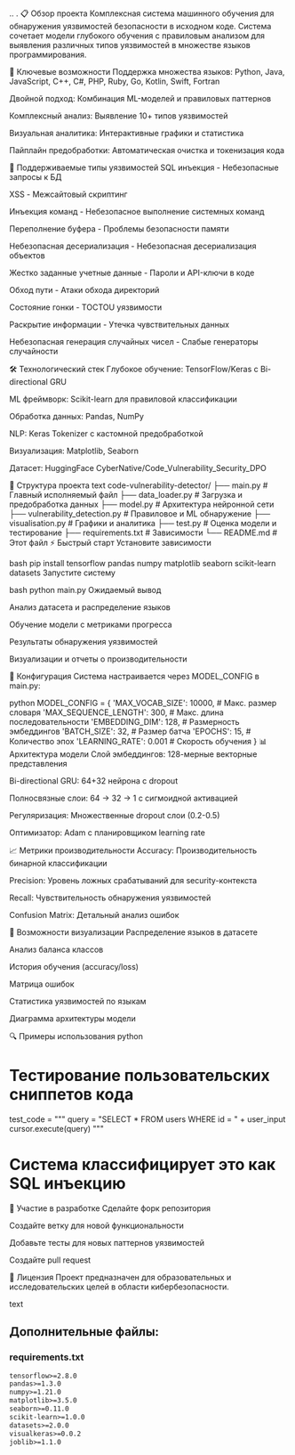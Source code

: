 .. .
📋 Обзор проекта
Комплексная система машинного обучения для обнаружения уязвимостей безопасности в исходном коде. Система сочетает модели глубокого обучения с правиловым анализом для выявления различных типов уязвимостей в множестве языков программирования.

🎯 Ключевые возможности
Поддержка множества языков: Python, Java, JavaScript, C++, C#, PHP, Ruby, Go, Kotlin, Swift, Fortran

Двойной подход: Комбинация ML-моделей и правиловых паттернов

Комплексный анализ: Выявление 10+ типов уязвимостей

Визуальная аналитика: Интерактивные графики и статистика

Пайплайн предобработки: Автоматическая очистка и токенизация кода

🚀 Поддерживаемые типы уязвимостей
SQL инъекция - Небезопасные запросы к БД

XSS - Межсайтовый скриптинг

Инъекция команд - Небезопасное выполнение системных команд

Переполнение буфера - Проблемы безопасности памяти

Небезопасная десериализация - Небезопасная десериализация объектов

Жестко заданные учетные данные - Пароли и API-ключи в коде

Обход пути - Атаки обхода директорий

Состояние гонки - TOCTOU уязвимости

Раскрытие информации - Утечка чувствительных данных

Небезопасная генерация случайных чисел - Слабые генераторы случайности

🛠️ Технологический стек
Глубокое обучение: TensorFlow/Keras с Bi-directional GRU

ML фреймворк: Scikit-learn для правиловой классификации

Обработка данных: Pandas, NumPy

NLP: Keras Tokenizer с кастомной предобработкой

Визуализация: Matplotlib, Seaborn

Датасет: HuggingFace CyberNative/Code_Vulnerability_Security_DPO

📁 Структура проекта
text
code-vulnerability-detector/
├── main.py                 # Главный исполняемый файл
├── data_loader.py          # Загрузка и предобработка данных
├── model.py               # Архитектура нейронной сети
├── vulnerability_detection.py # Правиловое и ML обнаружение
├── visualisation.py       # Графики и аналитика
├── test.py               # Оценка модели и тестирование
├── requirements.txt      # Зависимости
└── README.md            # Этот файл
⚡ Быстрый старт
Установите зависимости

bash
pip install tensorflow pandas numpy matplotlib seaborn scikit-learn datasets
Запустите систему

bash
python main.py
Ожидаемый вывод

Анализ датасета и распределение языков

Обучение модели с метриками прогресса

Результаты обнаружения уязвимостей

Визуализации и отчеты о производительности

🔧 Конфигурация
Система настраивается через MODEL_CONFIG в main.py:

python
MODEL_CONFIG = {
    'MAX_VOCAB_SIZE': 10000,      # Макс. размер словаря
    'MAX_SEQUENCE_LENGTH': 300,   # Макс. длина последовательности
    'EMBEDDING_DIM': 128,         # Размерность эмбеддингов
    'BATCH_SIZE': 32,             # Размер батча
    'EPOCHS': 15,                 # Количество эпох
    'LEARNING_RATE': 0.001        # Скорость обучения
}
📊 Архитектура модели
Слой эмбеддингов: 128-мерные векторные представления

Bi-directional GRU: 64+32 нейрона с dropout

Полносвязные слои: 64 → 32 → 1 с сигмоидной активацией

Регуляризация: Множественные dropout слои (0.2-0.5)

Оптимизатор: Adam с планировщиком learning rate

📈 Метрики производительности
Accuracy: Производительность бинарной классификации

Precision: Уровень ложных срабатываний для security-контекста

Recall: Чувствительность обнаружения уязвимостей

Confusion Matrix: Детальный анализ ошибок

🎨 Возможности визуализации
Распределение языков в датасете

Анализ баланса классов

История обучения (accuracy/loss)

Матрица ошибок

Статистика уязвимостей по языкам

Диаграмма архитектуры модели

🔍 Примеры использования
python
# Тестирование пользовательских сниппетов кода
test_code = """
query = "SELECT * FROM users WHERE id = " + user_input
cursor.execute(query)
"""

# Система классифицирует это как SQL инъекцию
🤝 Участие в разработке
Сделайте форк репозитория

Создайте ветку для новой функциональности

Добавьте тесты для новых паттернов уязвимостей

Создайте pull request

📄 Лицензия
Проект предназначен для образовательных и исследовательских целей в области кибербезопасности.

text

## Дополнительные файлы:

### requirements.txt
```txt
tensorflow>=2.8.0
pandas>=1.3.0
numpy>=1.21.0
matplotlib>=3.5.0
seaborn>=0.11.0
scikit-learn>=1.0.0
datasets>=2.0.0
visualkeras>=0.0.2
joblib>=1.1.0